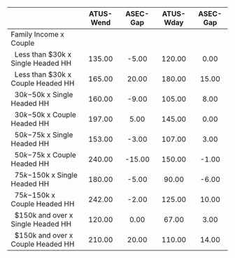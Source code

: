 
|                      |    ATUS-Wend |     ASEC-Gap |    ATUS-Wday |     ASEC-Gap |
| -------------------- | :----------: | :----------: | :----------: | :----------: |
| Family Income x Couple |              |              |              |              |
| &nbsp;&nbsp;Less than $30k x Single Headed HH |       135.00 |        -5.00 |       120.00 |         0.00 |
| &nbsp;&nbsp;Less than $30k x Couple Headed HH |       165.00 |        20.00 |       180.00 |        15.00 |
| &nbsp;&nbsp;$30k-$50k x Single Headed HH |       160.00 |        -9.00 |       105.00 |         8.00 |
| &nbsp;&nbsp;$30k-$50k x Couple Headed HH |       197.00 |         5.00 |       145.00 |         0.00 |
| &nbsp;&nbsp;$50k-$75k x Single Headed HH |       153.00 |        -3.00 |       107.00 |         3.00 |
| &nbsp;&nbsp;$50k-$75k x Couple Headed HH |       240.00 |       -15.00 |       150.00 |        -1.00 |
| &nbsp;&nbsp;$75k-$150k x Single Headed HH |       180.00 |        -5.00 |        90.00 |        -6.00 |
| &nbsp;&nbsp;$75k-$150k x Couple Headed HH |       242.00 |        -2.00 |       125.00 |        10.00 |
| &nbsp;&nbsp;$150k and over x Single Headed HH |       120.00 |         0.00 |        67.00 |         3.00 |
| &nbsp;&nbsp;$150k and over x Couple Headed HH |       210.00 |        20.00 |       110.00 |        14.00 |

